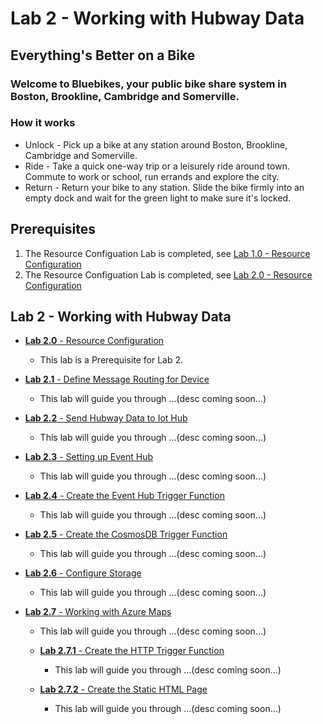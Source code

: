 # Lab 2 - Working with Hubway Data

## Everything's Better on a Bike
### Welcome to Bluebikes, your public bike share system in Boston, Brookline, Cambridge and Somerville.

### How it works
- Unlock - Pick up a bike at any station around Boston, Brookline, Cambridge and Somerville.
- Ride - Take a quick one-way trip or a leisurely ride around town. Commute to work or school, run errands and explore the city.
- Return - Return your bike to any station. Slide the bike firmly into an empty dock and wait for the green light to make sure it's locked.

## Prerequisites
1. The Resource Configuation Lab is completed, see [Lab 1.0 - Resource Configuration](https://github.com/Azure/IoT-Pi-Day/tree/master/Lab%201%20-%20Getting%20started%20with%20the%20Sense%20HAT/Lab%201.0%20-%20Resource%20Configuration)
2. The Resource Configuation Lab is completed, see [Lab 2.0 - Resource Configuration](https://github.com/Azure/IoT-Pi-Day/tree/master/Lab%202%20-%20Working%20with%20Hubway%20Data/Lab%202.0%20-%20Resource%20Configuration)

## Lab 2 - Working with Hubway Data
- [**Lab 2.0** - Resource Configuration](https://github.com/Azure/IoT-Pi-Day/tree/master/Lab%202%20-%20Working%20with%20Hubway%20Data/Lab%202.0%20-%20Resource%20Configuration)
    - This lab is a Prerequisite for Lab 2.

- [**Lab 2.1** - Define Message Routing for Device](https://github.com/Azure/IoT-Pi-Day/tree/master/Lab%202%20-%20Working%20with%20Hubway%20Data/Lab%202.1%20-%20Setting%20up%20Iot%20Hub%20Device)
    - This lab will guide you through ...(desc coming soon...)

- [**Lab 2.2** - Send Hubway Data to Iot Hub](https://github.com/Azure/IoT-Pi-Day/tree/master/Lab%202%20-%20Working%20with%20Hubway%20Data/Lab%202.2%20-%20Send%20Hubway%20Data%20to%20Iot%20Hub)
    - This lab will guide you through ...(desc coming soon...)

- [**Lab 2.3** - Setting up Event Hub](https://github.com/Azure/IoT-Pi-Day/tree/master/Lab%202%20-%20Working%20with%20Hubway%20Data/Lab%202.3%20-%20Setting%20up%20Event%20Hub)
    - This lab will guide you through ...(desc coming soon...)

- [**Lab 2.4** - Create the Event Hub Trigger Function](https://github.com/Azure/IoT-Pi-Day/tree/master/Lab%202%20-%20Working%20with%20Hubway%20Data/Lab%202.4%20-%20Create%20the%20Event%20Hub%20Trigger%20Function)
    - This lab will guide you through ...(desc coming soon...)

- [**Lab 2.5** - Create the CosmosDB Trigger Function](https://github.com/Azure/IoT-Pi-Day/tree/master/Lab%202%20-%20Working%20with%20Hubway%20Data/Lab%202.5%20-%20Create%20a%20CosmosDB%20Trigger%20Function)
    - This lab will guide you through ...(desc coming soon...)

- [**Lab 2.6** - Configure Storage](https://github.com/Azure/IoT-Pi-Day/tree/master/Lab%202%20-%20Working%20with%20Hubway%20Data/Lab%202.6%20-%20Configure%20Storage)
    - This lab will guide you through ...(desc coming soon...)

- [**Lab 2.7** - Working with Azure Maps](https://github.com/Azure/IoT-Pi-Day/tree/master/Lab%202%20-%20Working%20with%20Hubway%20Data/Lab%202.7%20-%20Working%20with%20Azure%20Maps)
    - This lab will guide you through ...(desc coming soon...)
    
    - [**Lab 2.7.1** - Create the HTTP Trigger Function](https://github.com/Azure/IoT-Pi-Day/tree/master/Lab%202%20-%20Working%20with%20Hubway%20Data/Lab%202.7%20-%20Working%20with%20Azure%20Maps/Lab%202.7.1%20-%20Function%20Trigger%2C%20HTTP%20Endpoint)
        - This lab will guide you through ...(desc coming soon...)
    
    - [**Lab 2.7.2** - Create the Static HTML Page](https://github.com/Azure/IoT-Pi-Day/tree/master/Lab%202%20-%20Working%20with%20Hubway%20Data/Lab%202.7%20-%20Working%20with%20Azure%20Maps/Lab%202.7.2%20-%20Create%20the%20Static%20HTML%20Page)
        - This lab will guide you through ...(desc coming soon...)